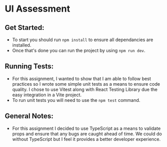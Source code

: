 # UI Assessment

## Get Started:

- To start you should run `npm install` to ensure all dependancies are installed.
- Once that's done you can run the project by using `npm run dev`.

## Running Tests:

- For this assignment, I wanted to show that I am able to follow best practices so I wrote some simple unit tests as a means to ensure code quality. I chose to use Vitest along with React Testing Library due the easy integration in a Vite project.
- To run unit tests you will need to use the `npm test` command.

## General Notes:

- For this assignment I decided to use TypeScript as a means to validate props and ensure that any bugs are caught ahead of time. We could do without TypeScript but I feel it provides a better developer experience.
